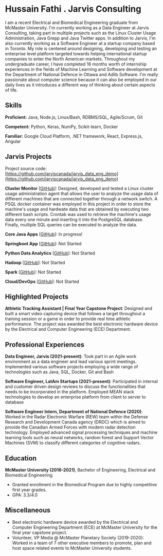 # Hussain Fathi . Jarvis Consulting

I am a recent Electrical and Biomedical Engineering graduate from McMaster University. I'm currently working as a Data Engineer at Jarvis Consulting, taking part in multiple projects such as the Linux Cluster Usage Administration, Java Grepp and Java Twitter apps. In addition to Jarvis, I'm also currently working as a Software Engineer at a startup company based in Toronto. My role is centered around designing, developing and testing an enterprise level platform targeted towards helping international startup companies to enter the North American markets. Throughout my undergraduate career, I have completed 16 months worth of internship experiences in the fields of Machine Learning and Software development at the Department of National Defence in Ottawa and Adlib Software. I'm really passionate about computer science because it can also be employed in our daily lives as it introduces a different way of thinking about certain aspects of life.

## Skills

**Proficient:** Java, Node.js, Linux/Bash, RDBMS/SQL, Agile/Scrum, Git

**Competent:** Python, Keras, NumPy, Scikit-learn, Docker

**Familiar:** Google Cloud Platform, .NET framework, React, Express.js, Angular

## Jarvis Projects

Project source code: [https://github.com/jarviscanada/jarvis_data_eng_demo](https://github.com/jarviscanada/jarvis_data_eng_demo)


**Cluster Monitor** [[GitHub](https://github.com/jarviscanada/jarvis_data_eng_demo/tree/master/linux_sql)]: Designed, developed and tested a Linux cluster usage administration agent that allows the user to analyze the usage data of different machines that are connected together through a network switch. A PSQL docker container was employed in this project in order to store the machine's usage and hardwate data that are obtained by executing two different bash scripts. Crontab was used to retrieve the machine's usage data every one minute and inserting it into the PostgreSQL database. Finally, multiple SQL queries can be executed to analyze the data.

**Core Java Apps** [[GitHub](https://github.com/jarviscanada/jarvis_data_eng_demo/tree/master/core_java)]: In progress!

**Springboot App** [[GitHub](https://github.com/jarviscanada/jarvis_data_eng_demo/tree/master/springboot)]: Not Started

**Python Data Analytics** [[GitHub](https://github.com/jarviscanada/jarvis_data_eng_demo/tree/master/python_data_anlytics)]: Not Started

**Hadoop** [[GitHub](https://github.com/jarviscanada/jarvis_data_eng_demo/tree/master/hadoop)]: Not Started

**Spark** [[GitHub](https://github.com/jarviscanada/jarvis_data_eng_demo/tree/master/spark)]: Not Started

**Cloud/DevOps** [[GitHub](https://github.com/jarviscanada/jarvis_data_eng_demo/tree/master/cloud_devops)]: Not Started


## Highlighted Projects
**Athletic Tracking Assistant | Final Year Capstone Project**: Designed and built a smart video capturing device that follows a target throughout a training session or a game in order to provide real time athletic performance. The project was awarded the best electronic hardware device by the Electrical and Computer Engineering (ECE) Department.


## Professional Experiences

**Data Engineer, Jarvis (2021-present)**: Took part in an Agile work environment as a data engineer and lead various sprint meetings. Implemented various software projects employing a wide range of technologies such as Java, SQL, Docker, Git and Bash

**Software Engineer, LatAm Startups (2021-present)**: Participated in internal and customer driven design reviews to discuss the functionalities that needs to be incorporated in the platform. Employed MEAN stack technologies to develop an enterprise platform from client to server to database

**Software Engineer Intern, Department of National Defence (2020)**: Worked in the Radar Electronic Warfare (REW) team within the Defense Research and Development Canada agency (DRDC) which is aimed to provide the Canadian Armed Forces with modern radar detection technology. Employed advanced signal processing techniques and machine learning tools such as neural networks, random forest and Support Vector Machines (SVM) to classify different categories of cognitive radars.


## Education
**McMaster University (2016-2021)**, Bachelor of Engineering, Electrical and Biomedical Engineering
- Granted enrollment in the Biomedical Program due to highly competitive first year grades.
- GPA: 3.3/4.0


## Miscellaneous
- Best electronic hardware device awarded by the Electrical and Computer Engineering Department (ECE) at McMaster University for the final year capstone project.
- Volunteer, VP Media @ McMaster Planetary Society (2019-2020): Worked in a team of 7 other executive members to promote, plan and host space related events to McMaster University students.